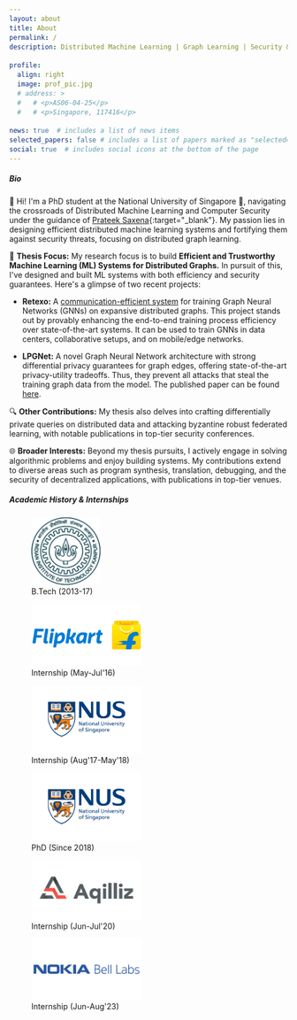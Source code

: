 ```yaml
---
layout: about
title: About
permalink: /
description: Distributed Machine Learning | Graph Learning | Security & Privacy

profile:
  align: right
  image: prof_pic.jpg
  # address: >
  #   # <p>AS06-04-25</p>
  #   # <p>Singapore, 117416</p>

news: true  # includes a list of news items
selected_papers: false # includes a list of papers marked as "selected={true}"
social: true  # includes social icons at the bottom of the page
---
```


<!-- Write your biography here. Tell the world about yourself. Link to your favorite [subreddit](http://reddit.com){:target="\_blank"}. You can put a picture in, too. The code is already in, just name your picture `prof_pic.jpg` and put it in the `img/` folder. -->

##### **Bio**
👋 Hi! I'm a PhD student at the National University of Singapore 🦁, navigating the crossroads of Distributed Machine Learning and Computer Security under the guidance of [Prateek Saxena](https://www.comp.nus.edu.sg/~prateeks/){:target="\_blank"}. My passion lies in designing efficient distributed machine learning systems and fortifying them against security threats, focusing on distributed graph learning.

🚀 **Thesis Focus:** My research focus is to build **Efficient and Trustworthy Machine Learning (ML) Systems for Distributed Graphs.** In pursuit of this, I've designed and built ML systems with both efficiency and security guarantees. Here's a glimpse of two recent projects:

 - **Retexo:** A [communication-efficient system](https://github.com/aashishkolluri/retexo-distributed) for training Graph Neural Networks (GNNs) on expansive distributed graphs. This project stands out by provably enhancing the end-to-end training process efficiency over state-of-the-art systems. It can be used to train GNNs in data centers, collaborative setups, and on mobile/edge networks.

 - **LPGNet:** A novel Graph Neural Network architecture with strong differential privacy guarantees for graph edges, offering state-of-the-art privacy-utility tradeoffs. Thus, they prevent all attacks that steal the training graph data from the model. The published paper can be found [here](https://dl.acm.org/doi/abs/10.1145/3548606.3560705).

🔍 **Other Contributions:** My thesis also delves into crafting differentially private queries on distributed data and attacking byzantine robust federated learning, with notable publications in top-tier security conferences.

🌐 **Broader Interests:** Beyond my thesis pursuits, I actively engage in solving algorithmic problems and enjoy building systems. My contributions extend to diverse areas such as program synthesis, translation, debugging, and the security of decentralized applications, with publications in top-tier venues.

##### **Academic History & Internships**
<!-- ![](/assets/img/iitk.png)
*B.Tech (2013-17)* -->
<figure>
<img src="/assets/img/iitk.png" alt="drawing" width="125" />
<figcaption>B.Tech (2013-17)</figcaption>
</figure>
<figure>
<img src="/assets/img/flipkart.png" alt="drawing" width="200" />
<figcaption>Internship (May-Jul'16)</figcaption>
</figure>
<figure>
<img src="/assets/img/nus_logo.jpeg" alt="drawing" width="200" />
<figcaption>Internship (Aug'17-May'18)</figcaption>
</figure>
<figure>
<img src="/assets/img/nus_logo.jpeg" alt="drawing" width="200" />
<figcaption>PhD (Since 2018)</figcaption>
</figure>
<figure>
<img src="/assets/img/aqilliz.png" alt="drawing" width="200" />
<figcaption>Internship (Jun-Jul'20)</figcaption>
</figure>
<figure>
<img src="/assets/img/bell_labs.png" alt="drawing" width="200" />
<figcaption>Internship (Jun-Aug'23)</figcaption>
</figure>